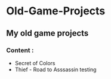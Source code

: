 # Old-Game-Projects
## My old game projects
### Content : 
- Secret of Colors
- Thief - Road to Asssassin
testing
